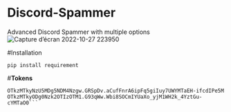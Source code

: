 # Discord-Spammer
Advanced Discord Spammer with multiple options 
![Capture d’écran 2022-10-27 223950](https://user-images.githubusercontent.com/116841824/198393386-42796f68-6d94-4208-b516-b78917e2fdd8.png)


#Installation

```pip install requirement```

#**Tokens**
```OTkzMTkzNDUyMzcwMTQ5Mzk2.GrWj24.zPSCSRDbkN247wAkG2siuZfmG_0GDJI3D9FKUo
OTkzMTkyNzU5MDg5NDM4Nzgw.GRSpDv.aCufFnrA6ipFq5giIuy7UWYMTaEH-ifcdIPe5M
OTkzMTkyODg0Nzk2OTIzOTM1.G93qWw.Wbi8SOCmIYUaXo_yjM1WH2k_4YztGu-cYMTaO0```
